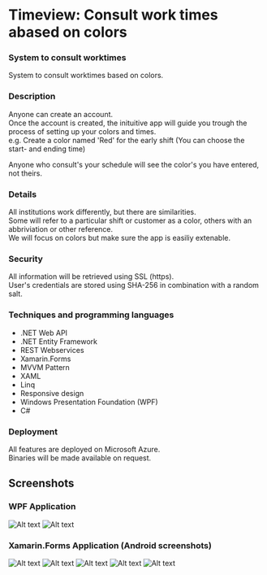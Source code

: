 # Timeview: Consult work times abased on colors

### System to consult worktimes
System to consult worktimes based on colors.

### Description
Anyone can create an account.  
Once the account is created, the inituitive app will guide you trough the process of setting up your colors and times.  
e.g. Create a color named 'Red' for the early shift (You can choose the start- and ending time)  

Anyone who consult's your schedule will see the color's you have entered, not theirs.

### Details
All institutions work differently, but there are similarities.  
Some will refer to a particular shift or customer as a color, others with an abbriviation or other reference.  
We will focus on colors but make sure the app is easiliy extenable.  

### Security
All information will be retrieved using SSL (https).  
User's credentials are stored using SHA-256 in combination with a random salt.

### Techniques and programming languages
- .NET Web API
- .NET Entity Framework
- REST Webservices
- Xamarin.Forms
- MVVM Pattern
- XAML
- Linq
- Responsive design
- Windows Presentation Foundation (WPF)
- C#

### Deployment
All features are deployed on Microsoft Azure.  
Binaries will be made available on request.

## Screenshots
### WPF Application
![Alt text](https://raw.githubusercontent.com/niekvandael/TimeView/master/Screenshots/WPF/Following.png "Following List")
![Alt text](https://raw.githubusercontent.com/niekvandael/TimeView/master/Screenshots/WPF/Schedule.png "Schedule")

### Xamarin.Forms Application (Android screenshots)
![Alt text](https://raw.githubusercontent.com/niekvandael/TimeView/master/Screenshots/Android/Login.png "Login")
![Alt text](https://raw.githubusercontent.com/niekvandael/TimeView/master/Screenshots/Android/Register.png "Register")
![Alt text](https://raw.githubusercontent.com/niekvandael/TimeView/master/Screenshots/Android/Following.png "Following")
![Alt text](https://raw.githubusercontent.com/niekvandael/TimeView/master/Screenshots/Android/Schedule.png "Schedule")
![Alt text](https://raw.githubusercontent.com/niekvandael/TimeView/master/Screenshots/Android/NewColor.png "New color")

